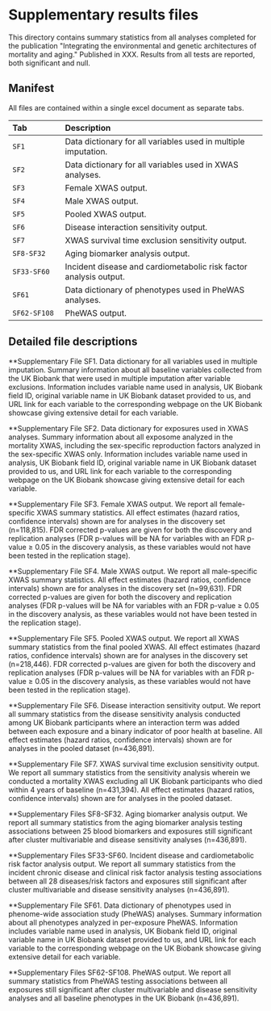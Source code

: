 # Supplementary results files

This directory contains summary statistics from all analyses completed for the publication "Integrating the environmental and genetic architectures of mortality and aging." Published in XXX. Results from all tests are reported, both significant and null.


Manifest
--------

All files are contained within a single excel document as separate tabs.

|Tab                  |Description                                                                                         |
|:--------------------|:---------------------------------------------------------------------------------------------------|
|`SF1          `      |Data dictionary for all variables used in multiple imputation.                                      |
|`SF2`                |Data dictionary for all variables used in XWAS analyses.                                            |
|`SF3`                |Female XWAS output.                                                                                 |                                           
|`SF4`                |Male XWAS output.                                                                                   |
|`SF5`                |Pooled XWAS output.                                                                                 |
|`SF6`                |Disease interaction sensitivity output.                                                             |
|`SF7`                |XWAS survival time exclusion sensitivity output.                                                    |
|`SF8-SF32`           |Aging biomarker analysis output.                                                                    |
|`SF33-SF60`          |Incident disease and cardiometabolic risk factor analysis output.                                   |
|`SF61`               |Data dictionary of phenotypes used in PheWAS analyses.                                              |
|`SF62-SF108`         |PheWAS output.                                                                                      |



Detailed file descriptions
--------

**Supplementary File SF1. Data dictionary for all variables used in multiple imputation. Summary information about all baseline variables collected from the UK Biobank that were used in multiple imputation after variable exclusions. Information includes variable name used in analysis, UK Biobank field ID, original variable name in UK Biobank dataset provided to us, and URL link for each variable to the corresponding webpage on the UK Biobank showcase giving extensive detail for each variable. 

**Supplementary File SF2. Data dictionary for exposures used in XWAS analyses. Summary information about all exposome analyzed in the mortality XWAS, including the sex-specific reproduction factors analyzed in the sex-specific XWAS only. Information includes variable name used in analysis, UK Biobank field ID, original variable name in UK Biobank dataset provided to us, and URL link for each variable to the corresponding webpage on the UK Biobank showcase giving extensive detail for each variable.

**Supplementary File SF3. Female XWAS output. We report all female-specific XWAS summary statistics. All effect estimates (hazard ratios, confidence intervals) shown are for analyses in the discovery set (n=118,815). FDR corrected p-values are given for both the discovery and replication analyses (FDR p-values will be NA for variables with an FDR p-value ≥ 0.05 in the discovery analysis, as these variables would not have been tested in the replication stage).

**Supplementary File SF4. Male XWAS output. We report all male-specific XWAS summary statistics. All effect estimates (hazard ratios, confidence intervals) shown are for analyses in the discovery set (n=99,631). FDR corrected p-values are given for both the discovery and replication analyses (FDR p-values will be NA for variables with an FDR p-value ≥ 0.05 in the discovery analysis, as these variables would not have been tested in the replication stage).

**Supplementary File SF5. Pooled XWAS output. We report all XWAS summary statistics from the final pooled XWAS. All effect estimates (hazard ratios, confidence intervals) shown are for analyses in the discovery set (n=218,446). FDR corrected p-values are given for both the discovery and replication analyses (FDR p-values will be NA for variables with an FDR p-value ≥ 0.05 in the discovery analysis, as these variables would not have been tested in the replication stage).

**Supplementary File SF6. Disease interaction sensitivity output. We report all summary statistics from the disease sensitivity analysis conducted among UK Biobank participants where an interaction term was added between each exposure and a binary indicator of poor health at baseline. All effect estimates (hazard ratios, confidence intervals) shown are for analyses in the pooled dataset (n=436,891). 

**Supplementary File SF7. XWAS survival time exclusion sensitivity output. We report all summary statistics from the sensitivity analysis wherein we conducted a mortality XWAS excluding all UK Biobank participants who died within 4 years of baseline (n=431,394). All effect estimates (hazard ratios, confidence intervals) shown are for analyses in the pooled dataset. 

**Supplementary Files SF8-SF32. Aging biomarker analysis output. We report all summary statistics from the aging biomarker analysis testing associations between 25 blood biomarkers and exposures still significant after cluster multivariable and disease sensitivity analyses (n=436,891).

**Supplementary Files SF33-SF60. Incident disease and cardiometabolic risk factor analysis output. We report all summary statistics from the incident chronic disease and clinical risk factor analysis testing associations between all 28 diseases/risk factors and exposures still significant after cluster multivariable and disease sensitivity analyses (n=436,891).

**Supplementary File SF61. Data dictionary of phenotypes used in phenome-wide association study (PheWAS) analyses. Summary information about all phenotypes analyzed in per-exposure PheWAS. Information includes variable name used in analysis, UK Biobank field ID, original variable name in UK Biobank dataset provided to us, and URL link for each variable to the corresponding webpage on the UK Biobank showcase giving extensive detail for each variable.

**Supplementary Files SF62-SF108. PheWAS output. We report all summary statistics from PheWAS testing associations between all exposures still significant after cluster multivariable and disease sensitivity analyses and all baseline phenotypes in the UK Biobank (n=436,891).

